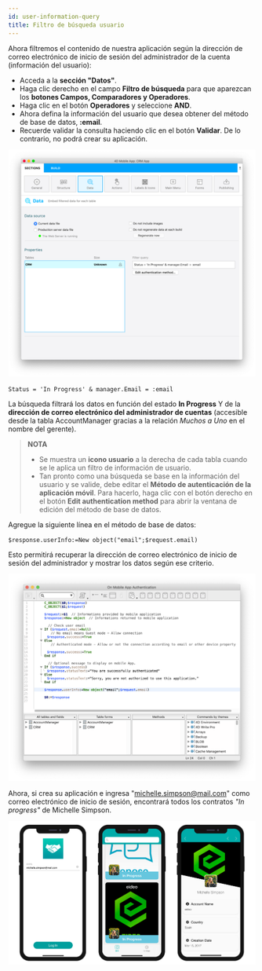 ```yaml
---
id: user-information-query
title: Filtro de búsqueda usuario
---
```


Ahora filtremos el contenido de nuestra aplicación según la dirección de correo electrónico de inicio de sesión del administrador de la cuenta (información del usuario):

* Acceda a la **sección "Datos"**.
* Haga clic derecho en el campo **Filtro de búsqueda** para que aparezcan los **botones Campos, Comparadores y Operadores**.
* Haga clic en el botón **Operadores** y seleccione **AND**.
* Ahora defina la información del usuario que desea obtener del método de base de datos, **:email**.
* Recuerde validar la consulta haciendo clic en el botón **Validar**. De lo contrario, no podrá crear su aplicación.

![Filtro de búsqueda usuario](img/user-information-query.png)

```4d
Status = 'In Progress' & manager.Email = :email 
```

La búsqueda filtrará los datos en función del estado **In Progress** Y de la **dirección de correo electrónico del administrador de cuentas** (accesible desde la tabla AccountManager gracias a la relación *Muchos a Uno* en el nombre del gerente).

> **NOTA**
> 
> * Se muestra un **icono usuario** a la derecha de cada tabla cuando se le aplica un filtro de información de usuario.
> * Tan pronto como una búsqueda se base en la información del usuario y se valide, debe editar el **Método de autenticación de la aplicación móvil**. Para hacerlo, haga clic con el botón derecho en el botón **Edit authentication method** para abrir la ventana de edición del método de base de datos.

Agregue la siguiente línea en el método de base de datos:

```4d
$response.userInfo:=New object("email";$request.email)
```

Esto permitirá recuperar la dirección de correo electrónico de inicio de sesión del administrador y mostrar los datos según ese criterio.

![Filtro de búsqueda usuario](img/database-method-user-information-query.png)

Ahora, si crea su aplicación e ingresa "michelle.simpson@mail.com" como correo electrónico de inicio de sesión, encontrará todos los contratos *"In progress"* de Michelle Simpson.

![Resultado final](img/restricted-queries-final-result.png)




